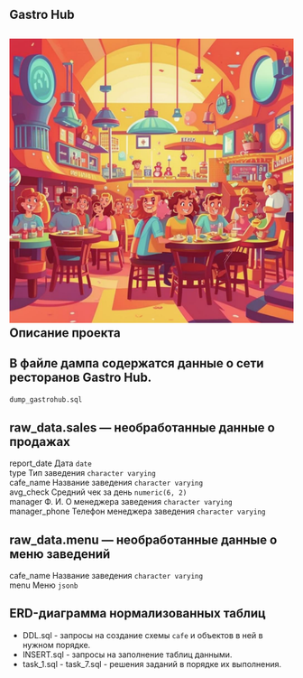 **Gastro Hub**
--
![Gastro Hub](png/image.jpeg)
**Описание проекта**
--
**В файле дампа содержатся данные о сети ресторанов Gastro Hub.**
--
~~~bash
dump_gastrohub.sql
~~~
raw_data.sales — необработанные данные о продажах
--
report_date Дата `date`  
type Тип заведения `character varying`  
cafe_name	Название заведения `character varying`  
avg_check	Средний чек за день `numeric(6, 2)`  
manager	Ф. И. О менеджера заведения `character varying`  
manager_phone	Телефон менеджера заведения `character varying`   

**raw_data.menu — необработанные данные о меню заведений**  
--
cafe_name	Название заведения  `character varying`  
menu	Меню  `jsonb`

**ERD-диаграмма нормализованных таблиц**
--

- DDL.sql - запросы на создание схемы `cafe` и объектов в ней в нужном порядке.
- INSERT.sql - запросы на заполнение таблиц данными.
- task_1.sql - task_7.sql - решения заданий в порядке их выполнения.




